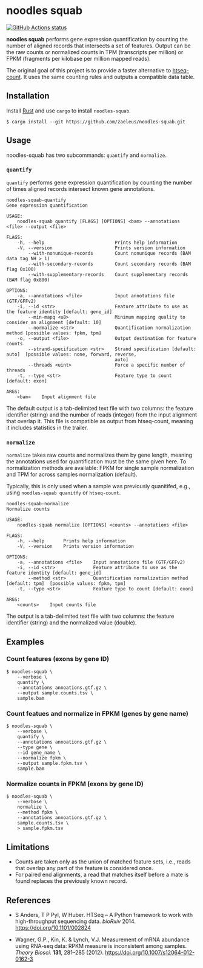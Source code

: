 # noodles squab

[![GitHub Actions status](https://github.com/zaeleus/noodles-squab/workflows/CI/badge.svg)](https://github.com/zaeleus/noodles-squab/actions)

**noodles squab** performs gene expression quantification by counting the
number of aligned records that intersects a set of features. Output can be the
raw counts or normalized counts in TPM (transcripts per million) or FPKM
(fragments per kilobase per million mapped reads).

The original goal of this project is to provide a faster alternative to
[htseq-count]. It uses the same counting rules and outputs a compatible data
table.

[htseq-count]: https://htseq.readthedocs.io/en/master/count.html

## Installation

Install [Rust] and use `cargo` to install `noodles-squab`.

```
$ cargo install --git https://github.com/zaeleus/noodles-squab.git
```

[Rust]: https://www.rust-lang.org/tools/install


## Usage

noodles-squab has two subcommands: `quantify` and `normalize`.

### `quantify`

`quantify` performs gene expression quantification by counting the number of
times aligned records intersect known gene annotations.

```
noodles-squab-quantify
Gene expression quantification

USAGE:
    noodles-squab quantify [FLAGS] [OPTIONS] <bam> --annotations <file> --output <file>

FLAGS:
    -h, --help                          Prints help information
    -V, --version                       Prints version information
        --with-nonunique-records        Count nonunique records (BAM data tag NH > 1)
        --with-secondary-records        Count secondary records (BAM flag 0x100)
        --with-supplementary-records    Count supplementary records (BAM flag 0x800)

OPTIONS:
    -a, --annotations <file>            Input annotations file (GTF/GFFv2)
    -i, --id <str>                      Feature attribute to use as the feature identity [default: gene_id]
        --min-mapq <u8>                 Minimum mapping quality to consider an alignment [default: 10]
        --normalize <str>               Quantification normalization method [possible values: fpkm, tpm]
    -o, --output <file>                 Output destination for feature counts
        --strand-specification <str>    Strand specification [default: auto]  [possible values: none, forward, reverse,
                                        auto]
        --threads <uint>                Force a specific number of threads
    -t, --type <str>                    Feature type to count [default: exon]

ARGS:
    <bam>    Input alignment file
```

The default output is a tab-delimited text file with two columns: the feature
identifier (string) and the number of reads (integer) from the input alignment
that overlap it. This file is compatible as output from htseq-count, meaning it
includes statistics in the trailer.

### `normalize`

`normalize` takes raw counts and normalizes them by gene length, meaning the
annotations used for quantification must be the same given here. To
normalization methods are available: FPKM for single sample normalization and
TPM for across samples normalization (default).

Typically, this is only used when a sample was previously quanitifed, e.g.,
using `noodles-squab quanitfy` or `htseq-count`.

```
noodles-squab-normalize
Normalize counts

USAGE:
    noodles-squab normalize [OPTIONS] <counts> --annotations <file>

FLAGS:
    -h, --help       Prints help information
    -V, --version    Prints version information

OPTIONS:
    -a, --annotations <file>    Input annotations file (GTF/GFFv2)
    -i, --id <str>              Feature attribute to use as the feature identity [default: gene_id]
        --method <str>          Quantification normalization method [default: tpm]  [possible values: fpkm, tpm]
    -t, --type <str>            Feature type to count [default: exon]

ARGS:
    <counts>    Input counts file
```

The output is a tab-delimited text file with two columns: the feature
identifier (string) and the normalized value (double).

## Examples

### Count features (exons by gene ID)

```
$ noodles-squab \
    --verbose \
    quantify \
    --annotations annoations.gtf.gz \
    --output sample.counts.tsv \
    sample.bam
```

### Count featues and normalize in FPKM (genes by gene name)

```
$ noodles-squab \
    --verbose \
    quantify \
    --annotations annoations.gtf.gz \
    --type gene \
    --id gene_name \
    --normalize fpkm \
    --output sample.fpkm.tsv \
    sample.bam
```

### Normalize counts in FPKM (exons by gene ID)

```
$ noodles-squab \
    --verbose \
    normalize \
    --method fpkm \
    --annotations annoations.gtf.gz \
    sample.counts.tsv \
    > sample.fpkm.tsv
```

## Limitations

  * Counts are taken only as the union of matched feature sets, i.e., reads that
    overlap any part of the feature is considered once.
  * For paired end alignments, a read that matches itself before a mate is
    found replaces the previously known record.

## References

  * S Anders, T P Pyl, W Huber. HTSeq – A Python framework to work with
    high-throughput sequencing data. _bioRxiv_ 2014.
    https://doi.org/10.1101/002824

  * Wagner, G.P., Kin, K. & Lynch, V.J. Measurement of mRNA abundance using
    RNA-seq data: RPKM measure is inconsistent among samples. _Theory Biosci_.
    **131**, 281–285 (2012). https://doi.org/10.1007/s12064-012-0162-3
